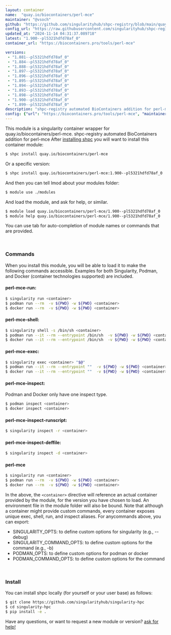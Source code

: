 ```yaml
---
layout: container
name:  "quay.io/biocontainers/perl-mce"
maintainer: "@vsoch"
github: "https://github.com/singularityhub/shpc-registry/blob/main/quay.io/biocontainers/perl-mce/container.yaml"
config_url: "https://raw.githubusercontent.com/singularityhub/shpc-registry/main/quay.io/biocontainers/perl-mce/container.yaml"
updated_at: "2024-11-14 04:31:37.089718"
latest: "1.900--pl5321hdfd78af_0"
container_url: "https://biocontainers.pro/tools/perl-mce"

versions:
 - "1.881--pl5321hdfd78af_0"
 - "1.884--pl5321hdfd78af_0"
 - "1.888--pl5321hdfd78af_0"
 - "1.897--pl5321hdfd78af_0"
 - "1.896--pl5321hdfd78af_0"
 - "1.895--pl5321hdfd78af_0"
 - "1.894--pl5321hdfd78af_0"
 - "1.893--pl5321hdfd78af_0"
 - "1.898--pl5321hdfd78af_0"
 - "1.900--pl5321hdfd78af_0"
 - "1.899--pl5321hdfd78af_0"
description: "shpc-registry automated BioContainers addition for perl-mce"
config: {"url": "https://biocontainers.pro/tools/perl-mce", "maintainer": "@vsoch", "description": "shpc-registry automated BioContainers addition for perl-mce", "latest": {"1.900--pl5321hdfd78af_0": "sha256:7efab1a2f246e36c37e08883173c5dc3ea7f6e92423a18d7d9e1aeb829d2faec"}, "tags": {"1.881--pl5321hdfd78af_0": "sha256:2e83ce1420d72486b317d36f4b93a19af6b2ca3f9ba3da4c74eb1b6117431b11", "1.884--pl5321hdfd78af_0": "sha256:299ee7e7cfd32dee3bc6592345517af2ad1fbda882aa5dee08595d76ee662b2d", "1.888--pl5321hdfd78af_0": "sha256:6c900d4bd6bb41fce2577b23ee387e661c6dda66b6576b50ffe2e569068af12b", "1.897--pl5321hdfd78af_0": "sha256:8545254b4b098196451ce2bb373c4f33cdd15aa0c21c566f557d755c23881fa8", "1.896--pl5321hdfd78af_0": "sha256:4c280b135096f67edc764937c138d8aaf855da0d22132e04206806a306793c1f", "1.895--pl5321hdfd78af_0": "sha256:d88ec5d796d94e14e1d041b949b242028337270e1ceac1ff2679581a2ab23ea3", "1.894--pl5321hdfd78af_0": "sha256:f4f7f361183d91ebc614ba26d1b6cfc2547b21408c0575265cd334fafc5c5470", "1.893--pl5321hdfd78af_0": "sha256:02ce28423d3da77d036d387d19f41d41073ab85b76fed55bc42ca2a0621cc54e", "1.898--pl5321hdfd78af_0": "sha256:cea19a7ce22b1f116ba0cdf00df407fa60e0db14e57824456b2afa6cc4d0375b", "1.900--pl5321hdfd78af_0": "sha256:7efab1a2f246e36c37e08883173c5dc3ea7f6e92423a18d7d9e1aeb829d2faec", "1.899--pl5321hdfd78af_0": "sha256:ebed023c93b93284c91dfd5c54d21e6c6388a41d8ccdb62a45cc3dcae24d9ecf"}, "docker": "quay.io/biocontainers/perl-mce"}
---
```


This module is a singularity container wrapper for quay.io/biocontainers/perl-mce.
shpc-registry automated BioContainers addition for perl-mce
After [installing shpc](#install) you will want to install this container module:


```bash
$ shpc install quay.io/biocontainers/perl-mce
```

Or a specific version:

```bash
$ shpc install quay.io/biocontainers/perl-mce:1.900--pl5321hdfd78af_0
```

And then you can tell lmod about your modules folder:

```bash
$ module use ./modules
```

And load the module, and ask for help, or similar.

```bash
$ module load quay.io/biocontainers/perl-mce/1.900--pl5321hdfd78af_0
$ module help quay.io/biocontainers/perl-mce/1.900--pl5321hdfd78af_0
```

You can use tab for auto-completion of module names or commands that are provided.

<br>

### Commands

When you install this module, you will be able to load it to make the following commands accessible.
Examples for both Singularity, Podman, and Docker (container technologies supported) are included.

#### perl-mce-run:

```bash
$ singularity run <container>
$ podman run --rm  -v ${PWD} -w ${PWD} <container>
$ docker run --rm  -v ${PWD} -w ${PWD} <container>
```

#### perl-mce-shell:

```bash
$ singularity shell -s /bin/sh <container>
$ podman run --it --rm --entrypoint /bin/sh  -v ${PWD} -w ${PWD} <container>
$ docker run --it --rm --entrypoint /bin/sh  -v ${PWD} -w ${PWD} <container>
```

#### perl-mce-exec:

```bash
$ singularity exec <container> "$@"
$ podman run --it --rm --entrypoint ""  -v ${PWD} -w ${PWD} <container> "$@"
$ docker run --it --rm --entrypoint ""  -v ${PWD} -w ${PWD} <container> "$@"
```

#### perl-mce-inspect:

Podman and Docker only have one inspect type.

```bash
$ podman inspect <container>
$ docker inspect <container>
```

#### perl-mce-inspect-runscript:

```bash
$ singularity inspect -r <container>
```

#### perl-mce-inspect-deffile:

```bash
$ singularity inspect -d <container>
```



#### perl-mce

```bash
$ singularity run <container>
$ podman run --rm  -v ${PWD} -w ${PWD} <container>
$ docker run --rm  -v ${PWD} -w ${PWD} <container>
```


In the above, the `<container>` directive will reference an actual container provided
by the module, for the version you have chosen to load. An environment file in the
module folder will also be bound. Note that although a container
might provide custom commands, every container exposes unique exec, shell, run, and
inspect aliases. For anycommands above, you can export:

 - SINGULARITY_OPTS: to define custom options for singularity (e.g., --debug)
 - SINGULARITY_COMMAND_OPTS: to define custom options for the command (e.g., -b)
 - PODMAN_OPTS: to define custom options for podman or docker
 - PODMAN_COMMAND_OPTS: to define custom options for the command

<br>

### Install

You can install shpc locally (for yourself or your user base) as follows:

```bash
$ git clone https://github.com/singularityhub/singularity-hpc
$ cd singularity-hpc
$ pip install -e .
```

Have any questions, or want to request a new module or version? [ask for help!](https://github.com/singularityhub/singularity-hpc/issues)
